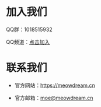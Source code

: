 # 加入我们

QQ群：1018515932

QQ频道：[点击加入](LinkButton:https://pd.qq.com/s/fw64wzzx9)

# 联系我们

* 官方网站：https://meowdream.cn

* 官方邮箱：moe@meowdream.cn